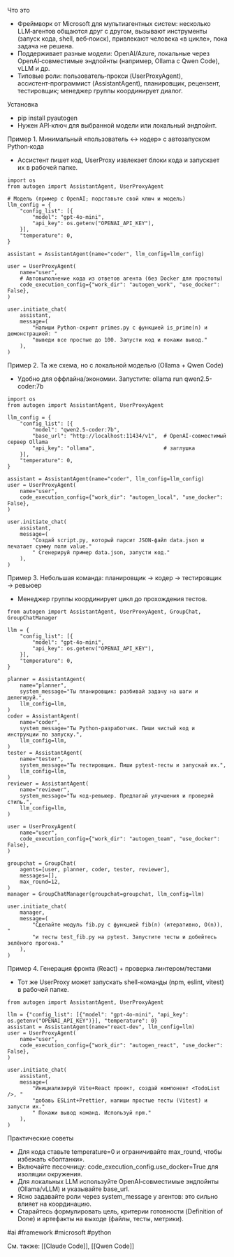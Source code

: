 Что это
- Фреймворк от Microsoft для мультиагентных систем: несколько LLM‑агентов общаются друг с другом, вызывают инструменты (запуск кода, shell, веб‑поиск), привлекают человека «в цикле», пока задача не решена.
- Поддерживает разные модели: OpenAI/Azure, локальные через OpenAI‑совместимые эндпойнты (например, Ollama с Qwen Code), vLLM и др.
- Типовые роли: пользователь‑прокси (UserProxyAgent), ассистент‑программист (AssistantAgent), планировщик, рецензент, тестировщик; менеджер группы координирует диалог.

Установка
- pip install pyautogen
- Нужен API‑ключ для выбранной модели или локальный эндпойнт.

Пример 1. Минимальный «пользователь ↔ кодер» с автозапуском Python‑кода
- Ассистент пишет код, UserProxy извлекает блоки кода и запускает их в рабочей папке.

```
import os
from autogen import AssistantAgent, UserProxyAgent

# Модель (пример с OpenAI; подставьте свой ключ и модель)
llm_config = {
    "config_list": [{
        "model": "gpt-4o-mini",
        "api_key": os.getenv("OPENAI_API_KEY"),
    }],
    "temperature": 0,
}

assistant = AssistantAgent(name="coder", llm_config=llm_config)

user = UserProxyAgent(
    name="user",
    # Автовыполнение кода из ответов агента (без Docker для простоты)
    code_execution_config={"work_dir": "autogen_work", "use_docker": False},
)

user.initiate_chat(
    assistant,
    message=(
        "Напиши Python-скрипт primes.py с функцией is_prime(n) и демонстрацией: "
        "выведи все простые до 100. Запусти код и покажи вывод."
    ),
)
```

Пример 2. Та же схема, но с локальной моделью (Ollama + Qwen Code)
- Удобно для оффлайна/экономии. Запустите: ollama run qwen2.5-coder:7b

```
import os
from autogen import AssistantAgent, UserProxyAgent

llm_config = {
    "config_list": [{
        "model": "qwen2.5-coder:7b",
        "base_url": "http://localhost:11434/v1",  # OpenAI-совместимый сервер Ollama
        "api_key": "ollama",                      # заглушка
    }],
    "temperature": 0,
}

assistant = AssistantAgent(name="coder", llm_config=llm_config)
user = UserProxyAgent(
    name="user",
    code_execution_config={"work_dir": "autogen_local", "use_docker": False},
)

user.initiate_chat(
    assistant,
    message=(
        "Создай script.py, который парсит JSON-файл data.json и печатает сумму поля value."
        " Сгенерируй пример data.json, запусти код."
    ),
)
```

Пример 3. Небольшая команда: планировщик → кодер → тестировщик → ревьюер
- Менеджер группы координирует цикл до прохождения тестов.

```
from autogen import AssistantAgent, UserProxyAgent, GroupChat, GroupChatManager

llm = {
    "config_list": [{
        "model": "gpt-4o-mini",
        "api_key": os.getenv("OPENAI_API_KEY"),
    }],
    "temperature": 0,
}

planner = AssistantAgent(
    name="planner",
    system_message="Ты планировщик: разбивай задачу на шаги и делегируй.",
    llm_config=llm,
)
coder = AssistantAgent(
    name="coder",
    system_message="Ты Python-разработчик. Пиши чистый код и инструкции по запуску.",
    llm_config=llm,
)
tester = AssistantAgent(
    name="tester",
    system_message="Ты тестировщик. Пиши pytest-тесты и запускай их.",
    llm_config=llm,
)
reviewer = AssistantAgent(
    name="reviewer",
    system_message="Ты код-ревьюер. Предлагай улучшения и проверяй стиль.",
    llm_config=llm,
)

user = UserProxyAgent(
    name="user",
    code_execution_config={"work_dir": "autogen_team", "use_docker": False},
)

groupchat = GroupChat(
    agents=[user, planner, coder, tester, reviewer],
    messages=[],
    max_round=12,
)
manager = GroupChatManager(groupchat=groupchat, llm_config=llm)

user.initiate_chat(
    manager,
    message=(
        "Сделайте модуль fib.py с функцией fib(n) (итеративно, O(n)), "
        "и тесты test_fib.py на pytest. Запустите тесты и добейтесь зелёного прогона."
    ),
)
```

Пример 4. Генерация фронта (React) + проверка линтером/тестами
- Тот же UserProxy может запускать shell-команды (npm, eslint, vitest) в рабочей папке.

```
from autogen import AssistantAgent, UserProxyAgent

llm = {"config_list": [{"model": "gpt-4o-mini", "api_key": os.getenv("OPENAI_API_KEY")}], "temperature": 0}
assistant = AssistantAgent(name="react-dev", llm_config=llm)
user = UserProxyAgent(
    name="user",
    code_execution_config={"work_dir": "autogen_react", "use_docker": False},
)

user.initiate_chat(
    assistant,
    message=(
        "Инициализируй Vite+React проект, создай компонент <TodoList />, "
        "добавь ESLint+Prettier, напиши простые тесты (Vitest) и запусти их."
        " Покажи вывод команд. Используй npm."
    ),
)
```

Практические советы
- Для кода ставьте temperature=0 и ограничивайте max_round, чтобы избежать «болтанки».
- Включайте песочницу: code_execution_config.use_docker=True для изоляции окружения.
- Для локальных LLM используйте OpenAI‑совместимые эндпойнты (Ollama/vLLM) и указывайте base_url.
- Ясно задавайте роли через system_message у агентов: это сильно влияет на координацию.
- Старайтесь формулировать цель, критерии готовности (Definition of Done) и артефакты на выходе (файлы, тесты, метрики).

#ai #framework #microsoft #python

См. также: [[Claude Code]], [[Qwen Code]]